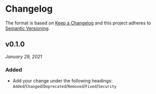 # Changelog

The format is based on [Keep a Changelog](http://keepachangelog.com/en/1.0.0/)
and this project adheres to [Semantic Versioning](http://semver.org/spec/v2.0.0.html).


v0.1.0
------------------------------
*January 29, 2021*

### Added
- Add your change under the following headings: `Added`/`Changed`/`Deprecated`/`Removed`/`Fixed`/`Security`
